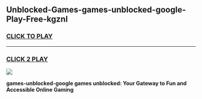 
## Unblocked-Games-games-unblocked-google-Play-Free-kgznl
<h3>
<a href="https://premium76.site?title=games-unblocked-google&ref=18A1">CLICK TO PLAY</a></h3>
<hr>

<h3>
<a href="https://premium76.site?title=games-unblocked-google&ref=18A1">CLICK 2 PLAY</a>
  
</h3>

<a href="https://premium76.site?title=games-unblocked-google&ref=18A1"><img src="https://clearcache.store/games.png"></a>


**games-unblocked-google games unblocked: Your Gateway to Fun and Accessible Online Gaming**
